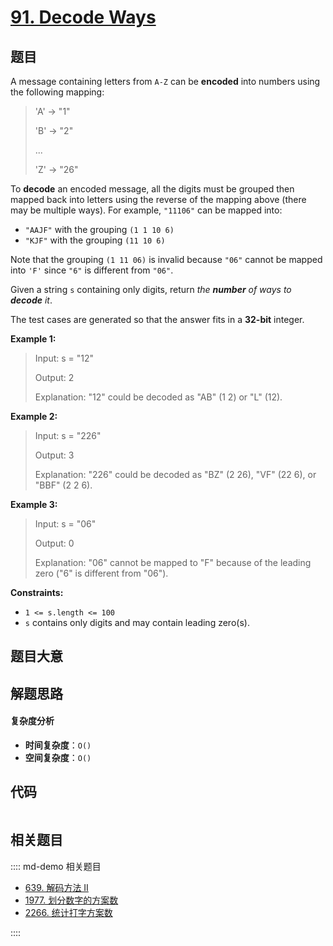 # [91. Decode Ways](https://leetcode.com/problems/decode-ways/)

## 题目

A message containing letters from `A-Z` can be **encoded** into numbers using
the following mapping:

> 'A' -> "1"
>
> 'B' -> "2"
>
> ...
>
> 'Z' -> "26"

To **decode** an encoded message, all the digits must be grouped then mapped
back into letters using the reverse of the mapping above (there may be
multiple ways). For example, `"11106"` can be mapped into:

- `"AAJF"` with the grouping `(1 1 10 6)`
- `"KJF"` with the grouping `(11 10 6)`

Note that the grouping `(1 11 06)` is invalid because `"06"` cannot be mapped
into `'F'` since `"6"` is different from `"06"`.

Given a string `s` containing only digits, return _the **number** of ways to
**decode** it_.

The test cases are generated so that the answer fits in a **32-bit** integer.

**Example 1:**

> Input: s = "12"
>
> Output: 2
>
> Explanation: "12" could be decoded as "AB" (1 2) or "L" (12).

**Example 2:**

> Input: s = "226"
>
> Output: 3
>
> Explanation: "226" could be decoded as "BZ" (2 26), "VF" (22 6), or "BBF" (2 2 6).

**Example 3:**

> Input: s = "06"
>
> Output: 0
>
> Explanation: "06" cannot be mapped to "F" because of the leading zero ("6" is different from "06").

**Constraints:**

- `1 <= s.length <= 100`
- `s` contains only digits and may contain leading zero(s).

## 题目大意

## 解题思路

#### 复杂度分析

- **时间复杂度**：`O()`
- **空间复杂度**：`O()`

## 代码

```javascript

```

## 相关题目

:::: md-demo 相关题目

- [639. 解码方法 II](https://leetcode.com/problems/decode-ways-ii)
- [1977. 划分数字的方案数](https://leetcode.com/problems/number-of-ways-to-separate-numbers)
- [2266. 统计打字方案数](https://leetcode.com/problems/count-number-of-texts)

::::
